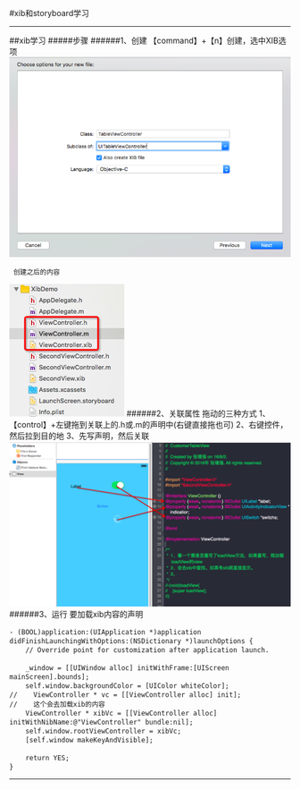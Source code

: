 #xib和storyboard学习

---
##xib学习
#####步骤
######1、创建
    【command】+【n】创建，选中XIB选项
![](/assets/xib创建.png)

     创建之后的内容
![](/assets/xib创建的内容.png)
######2、关联属性
    拖动的三种方式
    1、【control】+左键拖到关联上的.h或.m的声明中(右键直接拖也可)
    2、右键控件，然后拉到目的地
    3、先写声明，然后关联
![](/assets/XIB控件拖动.png)
######3、运行
     要加载xib内容的声明
```
- (BOOL)application:(UIApplication *)application didFinishLaunchingWithOptions:(NSDictionary *)launchOptions {
    // Override point for customization after application launch.
    
    _window = [[UIWindow alloc] initWithFrame:[UIScreen mainScreen].bounds];
    self.window.backgroundColor = [UIColor whiteColor];
//    ViewController * vc = [[ViewController alloc] init];
//    这个会去加载xib的内容
    ViewController * xibVc = [[ViewController alloc] initWithNibName:@"ViewController" bundle:nil];
    self.window.rootViewController = xibVc;
    [self.window makeKeyAndVisible];
    
    return YES;
}
```

---
